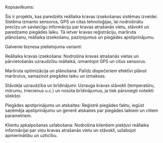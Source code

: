 Kopsavilkums:

Šis ir projekts, kas paredzēts reāllaika kravas izsekošanas sistēmas izveidei. Sistēma izmanto sensorus, GPS un citas tehnoloģijas, lai nodrošinātu precīzu un savlaicīgu informāciju par kravas atrašanās vietu, stāvokli un paredzamo piegādes laiku. Tā ietver kravas reģistrāciju, maršruta plānošanu, reāllaika izsekošanu, paziņojumus un piegādes apstiprinājumu.

Galvenie biznesa pielietojuma varianti:

Reāllaika kravas izsekošana: Nodrošina kravas atrašanās vietas un pārvietošanās uzraudzību reāllaikā, izmantojot GPS un citus sensorus.

Maršruta optimizācija un plānošana: Palīdz dispečeriem efektīvi plānot maršrutus, samazinot piegādes laiku un izmaksas.

Stāvokļa uzraudzība un brīdinājumi: Uzrauga kravas stāvokli (temperatūru, mitrumu, triecienus u.c.) un nosūta brīdinājumus, ja tiek pārsniegti noteikti sliekšņi.

Piegādes apstiprinājums un atskaites: Reģistrē piegādes faktu, iegūst saņēmēja apstiprinājumu un ģenerē atskaites par piegādes laikiem un citiem parametriem.

Klientu apkalpošanas uzlabošana: Nodrošina klientiem piekļuvi reāllaika informācijai par viņu kravas atrašanās vietu un stāvokli, uzlabojot apmierinātību un uzticību.
